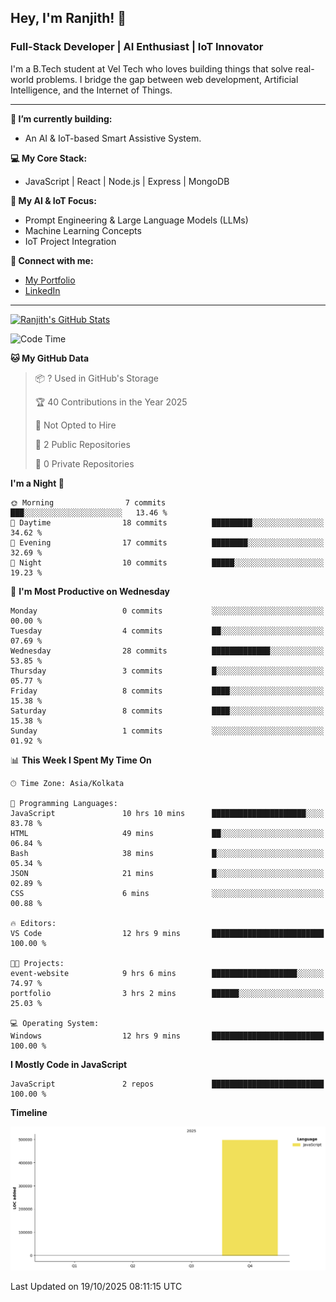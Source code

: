 ## Hey, I'm Ranjith! 👋

### Full-Stack Developer | AI Enthusiast | IoT Innovator

I'm a B.Tech student at Vel Tech who loves building things that solve real-world problems. I bridge the gap between web development, Artificial Intelligence, and the Internet of Things.

---

**🔭 I’m currently building:**
* An AI & IoT-based Smart Assistive System.

**💻 My Core Stack:**
* JavaScript | React | Node.js | Express | MongoDB

**🤖 My AI & IoT Focus:**
* Prompt Engineering & Large Language Models (LLMs)
* Machine Learning Concepts
* IoT Project Integration

**🔗 Connect with me:**
* [My Portfolio](https://ranjith-portfolio-2123f.web.app/)
* [LinkedIn](https://www.linkedin.com/in/ranjith-j-835ab0343/)

---
[![Ranjith's GitHub Stats](https://github-readme-stats.vercel.app/api?username=Ranjikutti&show_icons=true&theme=tokyonight&hide_border=true&count_private=true)](https://github.com/Ranjikutti)

<!--START_SECTION:waka-->
![Code Time](http://img.shields.io/badge/Code%20Time-12%20hrs%209%20mins-blue)

**🐱 My GitHub Data** 

> 📦 ? Used in GitHub's Storage 
 > 
> 🏆 40 Contributions in the Year 2025
 > 
> 🚫 Not Opted to Hire
 > 
> 📜 2 Public Repositories 
 > 
> 🔑 0 Private Repositories 
 > 
**I'm a Night 🦉** 

```text
🌞 Morning                7 commits           ███░░░░░░░░░░░░░░░░░░░░░░   13.46 % 
🌆 Daytime                18 commits          █████████░░░░░░░░░░░░░░░░   34.62 % 
🌃 Evening                17 commits          ████████░░░░░░░░░░░░░░░░░   32.69 % 
🌙 Night                  10 commits          █████░░░░░░░░░░░░░░░░░░░░   19.23 % 
```
📅 **I'm Most Productive on Wednesday** 

```text
Monday                   0 commits           ░░░░░░░░░░░░░░░░░░░░░░░░░   00.00 % 
Tuesday                  4 commits           ██░░░░░░░░░░░░░░░░░░░░░░░   07.69 % 
Wednesday                28 commits          █████████████░░░░░░░░░░░░   53.85 % 
Thursday                 3 commits           █░░░░░░░░░░░░░░░░░░░░░░░░   05.77 % 
Friday                   8 commits           ████░░░░░░░░░░░░░░░░░░░░░   15.38 % 
Saturday                 8 commits           ████░░░░░░░░░░░░░░░░░░░░░   15.38 % 
Sunday                   1 commits           ░░░░░░░░░░░░░░░░░░░░░░░░░   01.92 % 
```


📊 **This Week I Spent My Time On** 

```text
🕑︎ Time Zone: Asia/Kolkata

💬 Programming Languages: 
JavaScript               10 hrs 10 mins      █████████████████████░░░░   83.78 % 
HTML                     49 mins             ██░░░░░░░░░░░░░░░░░░░░░░░   06.84 % 
Bash                     38 mins             █░░░░░░░░░░░░░░░░░░░░░░░░   05.34 % 
JSON                     21 mins             █░░░░░░░░░░░░░░░░░░░░░░░░   02.89 % 
CSS                      6 mins              ░░░░░░░░░░░░░░░░░░░░░░░░░   00.88 % 

🔥 Editors: 
VS Code                  12 hrs 9 mins       █████████████████████████   100.00 % 

🐱‍💻 Projects: 
event-website            9 hrs 6 mins        ███████████████████░░░░░░   74.97 % 
portfolio                3 hrs 2 mins        ██████░░░░░░░░░░░░░░░░░░░   25.03 % 

💻 Operating System: 
Windows                  12 hrs 9 mins       █████████████████████████   100.00 % 
```

**I Mostly Code in JavaScript** 

```text
JavaScript               2 repos             █████████████████████████   100.00 % 
```



**Timeline**

![Lines of Code chart](https://raw.githubusercontent.com/Ranjikutti/Ranjikutti/main/assets/bar_graph.png)


 Last Updated on 19/10/2025 08:11:15 UTC
<!--END_SECTION:waka-->
